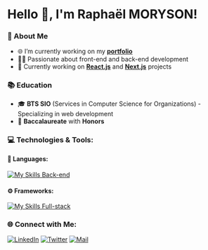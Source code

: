# Hello 👋, I'm Raphaël MORYSON!

### 🌟 About Me
- 🌐 I’m currently working on my **[portfolio](https://google.com)**
- 👨‍💻 Passionate about front-end and back-end development
- 🎯 Currently working on **[React.js](https://reactjs.org/)** and **[Next.js](https://nextjs.org/)** projects

### 📚 Education
- 🎓 **BTS SIO** (Services in Computer Science for Organizations) - Specializing in web development
- 📜 **Baccalaureate** with **Honors** 

### 💻 Technologies & Tools:

#### 🔧 Languages:
[![My Skills Back-end](https://skillicons.dev/icons?i=js,ts,python,prisma,postgresql,python,html,css,sass)](https://skillicons.dev)

#### ⚙️ Frameworks:
[![My Skills Full-stack](https://skillicons.dev/icons?i=nextjs,react)](https://skillicons.dev)

### 🌐 Connect with Me:
[![LinkedIn](https://img.shields.io/badge/-LinkedIn-blue?style=flat&logo=LinkedIn)](https://www.linkedin.com/in/rapha%C3%ABl-moryson-82abb2248/)
[![Twitter](https://img.shields.io/badge/-Twitter-%231DA1F2?style=flat&logo=twitter)](https://twitter.com/rph712)
[![Mail](https://img.shields.io/badge/-Mail-%23D14836?style=flat&logo=gmail)](mailto:raphael.moryson@gmail.com)
